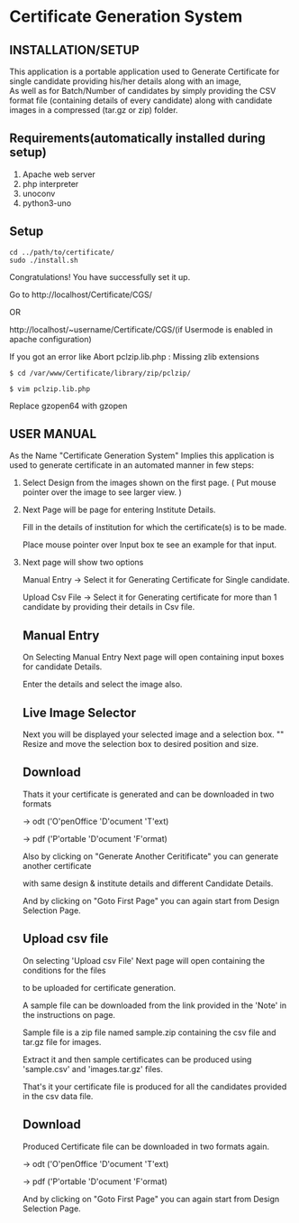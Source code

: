 Certificate Generation System
=============================

INSTALLATION/SETUP
------------------

This application is a portable application used to Generate Certificate for single candidate providing his/her details along with an image,  
As well as for Batch/Number of candidates by simply providing the CSV format file (containing details of every candidate) along with candidate images in a compressed (tar.gz or zip) folder.

Requirements(automatically installed during setup)
------------
1. Apache web server
2. php interpreter
3. unoconv
4. python3-uno

Setup
-----
	cd ../path/to/certificate/
	sudo ./install.sh

Congratulations! You have successfully set it up.

Go to http://localhost/Certificate/CGS/

OR

http://localhost/~username/Certificate/CGS/(if Usermode is enabled in apache configuration)

If you got an error like Abort pclzip.lib.php : Missing zlib extensions

	$ cd /var/www/Certificate/library/zip/pclzip/

	$ vim pclzip.lib.php

Replace gzopen64 with gzopen

USER MANUAL
-----------

As the Name "Certificate Generation System" Implies this application is used to
generate certificate in an automated manner in few steps:

1. Select Design from the images shown on the first page.
   ( Put mouse pointer over the image to see larger view. )

2. Next Page will be page for entering Institute Details.

   Fill in the details of institution for which the certificate(s) is to be made.

   Place mouse pointer over Input box te see an example for that input.

3. Next page will show two options

   Manual Entry    -> Select it for Generating Certificate for Single candidate.

   Upload Csv File -> Select it for Generating certificate for more than 1 candidate by providing their details in Csv file.


    Manual Entry
    ------------

      On Selecting Manual Entry Next page will open containing input boxes for candidate Details.

      Enter the details and select the image also.

      Live Image Selector
      -------------------
      Next you will be displayed your selected image and a selection box.
      ""
      Resize and move the selection box to desired position and size.

      Download
      --------
      Thats it your certificate is generated and can be downloaded in two formats

      -> odt ('O'penOffice 'D'ocument 'T'ext)

      -> pdf ('P'ortable 'D'ocument 'F'ormat)

      Also by clicking on "Generate Another Ceritificate" you can generate another certificate

      with same design & institute details and different Candidate Details.

      And by clicking on "Goto First Page" you can again start from Design Selection Page.


    Upload csv file
    ---------------

      On selecting 'Upload csv File' Next page will open containing the conditions for the files

      to be uploaded for certificate generation.

      A sample file can be downloaded from the link provided in the 'Note' in the instructions on page.

      Sample file is a zip file named sample.zip containing the csv file and tar.gz file for images.

      Extract it and then sample certificates can be produced using 'sample.csv' and 'images.tar.gz' files.

      That's it your certificate file is produced for all the candidates provided in the csv data file.

      Download
      --------

      Produced Certificate file can be downloaded in two formats again.

      -> odt ('O'penOffice 'D'ocument 'T'ext)

      -> pdf ('P'ortable 'D'ocument 'F'ormat)

      And by clicking on "Goto First Page" you can again start from Design Selection Page.
